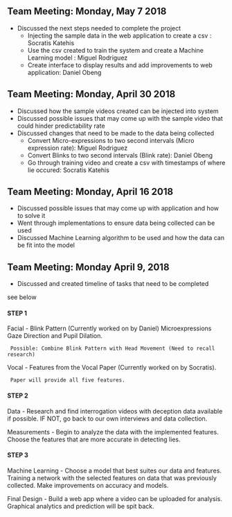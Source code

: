 Team Meeting: Monday, May 7 2018
------------------------------------
* Discussed the next steps needed to complete the project
    - Injecting the sample data in the web application to create a csv : Socratis Katehis
    - Use the csv created to train the system and create a Machine Learning model : Miguel Rodriguez
    - Create interface to display results and add improvements to web application: Daniel Obeng
    

Team Meeting: Monday, April 30 2018
-------------------------------------
* Discussed how the sample videos created can be injected into system
* Discussed possible issues that may come up with the sample video that could hinder predictability rate
* Discussed changes that need to be made to the data being collected
    - Convert Micro-expressions to two second intervals (Micro expression rate): Miguel Rodriguez
    - Convert Blinks to two second intervals (Blink rate): Daniel Obeng
    - Go through training video and create a csv with timestamps of where lie occured: Socratis Katehis
    

Team Meeting: Monday, April 16 2018
-------------------------------------
* Discussed possible issues that may come up with application and how to solve it
* Went through implementations to ensure data being collected can be used
* Discussed Machine Learning algorithm to be used and how the data can be fit into the model


Team Meeting: Monday April 9, 2018
-------------------------------------
* Discussed and created timeline of tasks that need to be completed

see below

#### STEP 1

Facial - 
Blink Pattern (Currently worked on by Daniel)
Microexpressions
Gaze Direction and Pupil Dilation.

     Possible: Combine Blink Pattern with Head Movement (Need to recall research)

Vocal - 
Features from the Vocal Paper (Currently worked on by Socratis). 

     Paper will provide all five features.

#### STEP 2

Data - 
Research and find interrogation videos with deception data available if possible.
IF NOT, go back to our own interviews and data collection.

Measurements -
Begin to analyze the data with the implemented features. Choose the features that are more accurate in detecting lies.

#### STEP 3

Machine Learning  - 
Choose a model that best suites our data and features.
Training a network with the selected features on data that was previously collected.
Make improvements on accuracy and models.

Final Design - 
Build a web app where a video can be uploaded for analysis. Graphical analytics and prediction will be spit back.
